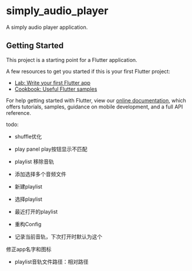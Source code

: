 # simply_audio_player

A simply audio player application.

## Getting Started

This project is a starting point for a Flutter application.

A few resources to get you started if this is your first Flutter project:

- [Lab: Write your first Flutter app](https://flutter.dev/docs/get-started/codelab)
- [Cookbook: Useful Flutter samples](https://flutter.dev/docs/cookbook)

For help getting started with Flutter, view our
[online documentation](https://flutter.dev/docs), which offers tutorials,
samples, guidance on mobile development, and a full API reference.

todo:
<del>
* shuffle优化
* play panel play按钮显示不匹配
* playlist 移除音轨
* 添加选择多个音频文件

* 新建playlist
* 选择playlist
* 最近打开的playlist
* 重构Config


* 记录当前音轨，下次打开时默认为这个
</del>

修正app名字和图标

* playlist音轨文件路径：相对路径
